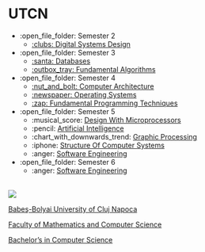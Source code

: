 # UTCN
<ul>
  <li>:open_file_folder: Semester 2
    <ul>
      <li>
        <a href="https://github.com/ruxipop/UTCN/tree/main/Digital%20Systems%20Design"> 
          :clubs:  Digital Systems Design 
        </a>
      </li>
    </ul>
  </li>
  <li>:open_file_folder: Semester 3
    <ul>
      <li>
        <a href="https://github.com/ruxipop/UTCN/tree/main/Databases"> 
          :santa:  Databases
        </a>
      </li>
      <li>
        <a href="https://github.com/ruxipop/UTCN/tree/main/Fundamental%20Algorithms"> 
          :outbox_tray:  Fundamental Algorithms
        </a>
      </li>
    </ul>
  </li>
  <li>:open_file_folder: Semester 4
    <ul>
      <li>
        <a href="https://github.com/ruxipop/UTCN/tree/main/Computer%20Architecture">
          :nut_and_bolt:   Computer Architecture
         </a>
      </li>
      <li>
        <a href="https://github.com/ruxipop/UTCN/tree/main/Operating%20Systems">
          :newspaper:  Operating Systems
        </a>
      </li>
      <li>
        <a href="https://github.com/ruxipop/UTCN/tree/main/Fundamental%20Programming%20Techniques">
          :zap:  Fundamental Programming Techniques
          </a>
      </li>
    </ul>
  </li>
  <li>:open_file_folder: Semester 5
    <ul>
      <li> :musical_score:
        <a href="https://github.com/ruxipop/UTCN/tree/main/Design%20with%20microprocessors">
         Design With Microprocessors
        </a>
      </li>
      <li> :pencil:
        <a href="https://github.com/ruxipop/UTCN/tree/main/Artificial%20Intelligence">
          Artificial Intelligence
        </a>
      </li>
      <li> :chart_with_downwards_trend:
        <a href=""https://github.com/ruxipop/UTCN/tree/main/Graphic%20processing">
         Graphic Processing
        </a>
      </li>
      <li> :iphone:
        <a href="https://github.com/ruxipop/UTCN/tree/main/Structure%20Of%20Computer%20Systems">
        Structure Of Computer Systems
        </a>
      </li>
     <li> :anger:
        <a href="https://github.com/ruxipop/UTCN/tree/main/Software%20Engineering/Project">
          Software Engineering
        </a>
      </li>
    </ul>
  </li>
  <li>:open_file_folder: Semester 6
    <ul>
      <li> :anger:
        <a href="https://github.com/ruxipop/UTCN/tree/main/Software%20Engineering/Project">
          Software Engineering
        </a>
      </li>
    </ul>
  </li>
</ul>

<br>
<img src="http://www.chem.ubbcluj.ro/romana/conferinte/MEEMB/archive/pictures/ubb.gif" />
<a href="http://www.cs.ubbcluj.ro">
<p> Babeş-Bolyai University of Cluj Napoca </p>
<p> Faculty of Mathematics and Computer Science </p>
<p> Bachelor’s in Computer Science </p>
</a>
<br>
